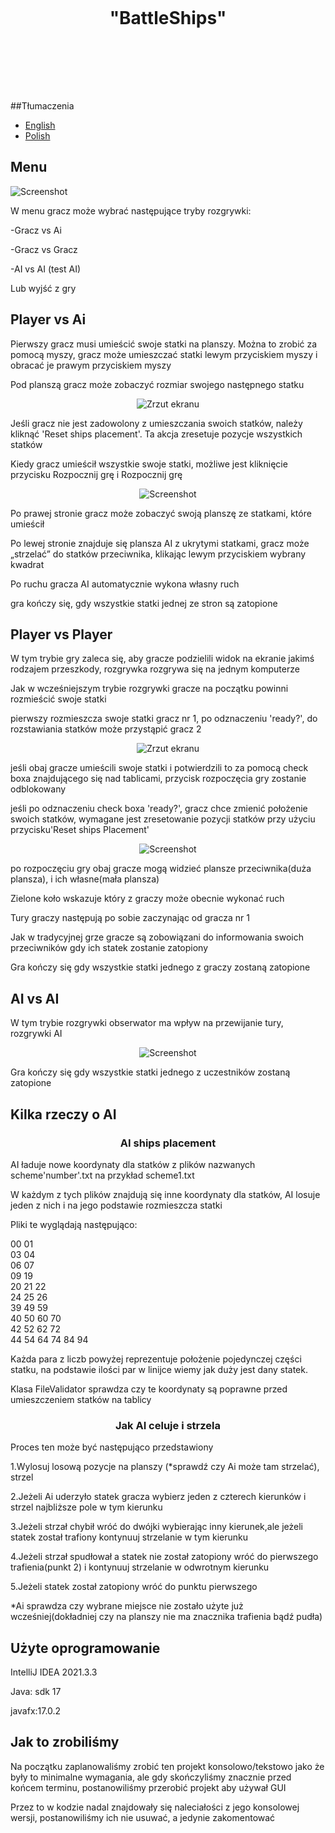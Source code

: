 <h1 align="center">
<br>
<p align="center">
"BattleShips"
</p>
<br>
<br>
</h1>

<p >

##Tłumaczenia
- [English](README.md)
- [Polish](README-pl.md)

## Menu
<img src="images/Menu.png" alt="Screenshot">
 <p>W menu gracz może wybrać następujące tryby rozgrywki:</p>
   <p> -Gracz vs Ai</p>
   <p> -Gracz vs Gracz</p>
   <p> -AI vs AI (test AI)</p>
 <p>Lub  wyjść z gry</p>

## Player vs Ai
<p>Pierwszy gracz musi umieścić swoje statki na planszy. Można to zrobić za pomocą myszy, gracz może umieszczać statki lewym przyciskiem myszy i obracać je prawym przyciskiem myszy</p>
<p>Pod planszą gracz może zobaczyć rozmiar swojego następnego statku</p>
<p align="center">
     <img src="images/plshipsPVA.png" alt="Zrzut ekranu">
</p>
<p>Jeśli gracz nie jest zadowolony z umieszczania swoich statków, należy kliknąć 'Reset ships placement'. Ta akcja zresetuje pozycje wszystkich statków </p>
<p>Kiedy gracz umieścił wszystkie swoje statki, możliwe jest kliknięcie przycisku Rozpocznij grę i Rozpocznij grę </p>
<p align="center">
    <img src="images/battlePVA.png" alt="Screenshot">
</p>
<p>Po prawej stronie gracz może zobaczyć swoją planszę ze statkami, które umieścił</p>
<p>Po lewej stronie znajduje się plansza AI z ukrytymi statkami, gracz może „strzelać” do statków przeciwnika, klikając lewym przyciskiem wybrany kwadrat</p>
<p>Po ruchu gracza AI automatycznie wykona własny ruch</p>
<p>gra kończy się, gdy wszystkie statki jednej ze stron są zatopione</p>

## Player vs Player
<p>W tym trybie gry zaleca się, aby gracze podzielili widok na ekranie jakimś rodzajem przeszkody, rozgrywka rozgrywa się na jednym komputerze</p>
  <p>Jak w wcześniejszym trybie rozgrywki gracze na początku powinni rozmieścić swoje statki </p>
<p>pierwszy rozmieszcza swoje statki gracz nr 1, po odznaczeniu 'ready?', do rozstawiania statków może przystąpić gracz 2</p>
<p align="center">
     <img src="images/plShipPVP.png" alt="Zrzut ekranu">
</p>
<p>jeśli obaj gracze umieścili swoje statki i potwierdzili to za pomocą check boxa znajdującego się nad tablicami, przycisk rozpoczęcia gry zostanie odblokowany</p>
<p>jeśli po odznaczeniu check boxa 'ready?', gracz chce zmienić położenie swoich statków, wymagane jest zresetowanie pozycji statków przy użyciu przycisku'Reset ships Placement'</p>
<p align="center">
    <img src="images/battlePVP.png" alt="Screenshot">
</p>
<p> po rozpoczęciu gry obaj gracze mogą widzieć plansze przeciwnika(duża plansza), i ich własne(mała plansza) </p>
<p> Zielone koło wskazuje który z graczy może obecnie wykonać ruch</p>
<p>Tury graczy następują po sobie zaczynając od gracza nr 1</p>
<p>Jak w tradycyjnej grze gracze są zobowiązani do informowania swoich przeciwników gdy ich statek zostanie zatopiony</p>
<p>Gra kończy się gdy wszystkie statki jednego z graczy zostaną zatopione</p>

## AI vs AI

<p>W tym trybie rozgrywki obserwator ma wpływ na przewijanie tury, rozgrywki AI</p>
<p align="center">
    <img src="images/AIBattle.png" alt="Screenshot">
</p>

<p>Gra kończy się gdy wszystkie statki jednego z uczestników zostaną zatopione</p>

## Kilka rzeczy o AI

<h3 align="center">
    AI ships placement
</h3>
<p>AI ładuje nowe koordynaty dla statków z plików nazwanych scheme'number'.txt na przykład scheme1.txt</p>
<p>W każdym z tych plików znajdują się inne koordynaty dla statków, AI losuje jeden z nich i na jego podstawie rozmieszcza statki</p>
<p>Pliki te wyglądają następująco:</p>
00 01 <br>
03 04<br>
06 07<br>
09 19<br>
20 21 22<br>
24 25 26<br>
39 49 59<br>
40 50 60 70<br>
42 52 62 72<br>
44 54 64 74 84 94<br>
<p>Każda para z liczb powyżej reprezentuje położenie pojedynczej części statku, na podstawie ilości par w linijce wiemy jak duży jest dany statek. </p>
<p>Klasa FileValidator sprawdza czy te koordynaty są  poprawne przed umieszczeniem statków na tablicy</p>
<h3 align="center">
    Jak AI celuje i strzela
</h3>
<p>Proces ten może być następująco przedstawiony </p>
<p>1.Wylosuj losową pozycje na planszy (*sprawdź czy Ai może tam strzelać), strzel </p>
<p>2.Jeżeli Ai uderzyło statek gracza wybierz jeden z czterech kierunków i strzel najbliższe pole w tym kierunku </p>
<p>3.Jeżeli strzał chybił wróć do dwójki wybierając inny kierunek,ale jeżeli statek został trafiony kontynuuj strzelanie w tym kierunku</p>
<p>4.Jeżeli strzał spudłował a statek nie został zatopiony wróć do pierwszego trafienia(punkt 2) i kontynuuj strzelanie w odwrotnym kierunku</p>
<p>5.Jeżeli statek został zatopiony wróć do punktu pierwszego</p>
<p>*Ai sprawdza czy wybrane miejsce nie zostało użyte już wcześniej(dokładniej czy na planszy nie ma znacznika trafienia bądź pudła)</p>

## Użyte oprogramowanie
<p>IntelliJ IDEA 2021.3.3</p>
<p>Java: sdk 17</p>
<p>javafx:17.0.2</p>

## Jak to zrobiliśmy
<p>Na początku zaplanowaliśmy zrobić ten projekt konsolowo/tekstowo jako że były to minimalne wymagania, ale gdy skończyliśmy znacznie przed końcem terminu, postanowiliśmy przerobić projekt aby używał GUI</p>
<p>Przez to w kodzie nadal znajdowały się naleciałości z jego konsolowej wersji, postanowiliśmy ich nie usuwać, a jedynie zakomentować</p>
<p></p>